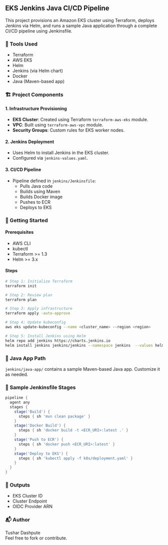 ## EKS Jenkins Java CI/CD Pipeline

This project provisions an Amazon EKS cluster using Terraform, deploys Jenkins via Helm, and runs a sample Java application through a complete CI/CD pipeline using Jenkinsfile.

### 🔧 Tools Used
- Terraform
- AWS EKS
- Helm
- Jenkins (via Helm chart)
- Docker
- Java (Maven-based app)

### 🏗️ Project Components

#### 1. Infrastructure Provisioning
- **EKS Cluster**: Created using Terraform `terraform-aws-eks` module.
- **VPC**: Built using `terraform-aws-vpc` module.
- **Security Groups**: Custom rules for EKS worker nodes.

#### 2. Jenkins Deployment
- Uses Helm to install Jenkins in the EKS cluster.
- Configured via `jenkins-values.yaml`.

#### 3. CI/CD Pipeline
- Pipeline defined in `jenkins/Jenkinsfile`:
  - Pulls Java code
  - Builds using Maven
  - Builds Docker image
  - Pushes to ECR
  - Deploys to EKS

### 🚀 Getting Started

#### Prerequisites
- AWS CLI
- kubectl
- Terraform >= 1.3
- Helm >= 3.x

#### Steps
```bash
# Step 1: Initialize Terraform
terraform init

# Step 2: Review plan
terraform plan

# Step 3: Apply infrastructure
terraform apply -auto-approve

# Step 4: Update kubeconfig
aws eks update-kubeconfig --name <cluster_name> --region <region>

# Step 5: Install Jenkins using Helm
helm repo add jenkins https://charts.jenkins.io
helm install jenkins jenkins/jenkins --namespace jenkins  --values helm/jenkins-values.yaml --create-namespace
```

### 📂 Java App Path
`jenkins/java-app/` contains a sample Maven-based Java app. Customize it as needed.

### 🧪 Sample Jenkinsfile Stages
```groovy
pipeline {
  agent any
  stages {
    stage('Build') {
      steps { sh 'mvn clean package' }
    }
    stage('Docker Build') {
      steps { sh 'docker build -t <ECR_URI>:latest .' }
    }
    stage('Push to ECR') {
      steps { sh 'docker push <ECR_URI>:latest' }
    }
    stage('Deploy to EKS') {
      steps { sh 'kubectl apply -f k8s/deployment.yaml' }
    }
  }
}
```

### 📄 Outputs
- EKS Cluster ID
- Cluster Endpoint
- OIDC Provider ARN

### 📬 Author
Tushar Dashpute  
Feel free to fork or contribute.
